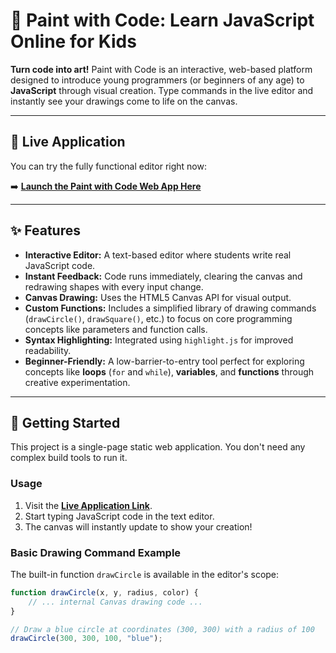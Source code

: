# 🎨 Paint with Code: Learn JavaScript Online for Kids

**Turn code into art!** Paint with Code is an interactive, web-based platform designed to introduce young programmers (or beginners of any age) to **JavaScript** through visual creation. Type commands in the live editor and instantly see your drawings come to life on the canvas.

---

## 🔗 Live Application

You can try the fully functional editor right now:

➡️ **[Launch the Paint with Code Web App Here](https://informaticasite.com/painting-with-code/index.html)** 

---

## ✨ Features

* **Interactive Editor:** A text-based editor where students write real JavaScript code.
* **Instant Feedback:** Code runs immediately, clearing the canvas and redrawing shapes with every input change.
* **Canvas Drawing:** Uses the HTML5 Canvas API for visual output.
* **Custom Functions:** Includes a simplified library of drawing commands (`drawCircle()`, `drawSquare()`, etc.) to focus on core programming concepts like parameters and function calls.
* **Syntax Highlighting:** Integrated using `highlight.js` for improved readability.
* **Beginner-Friendly:** A low-barrier-to-entry tool perfect for exploring concepts like **loops** (`for` and `while`), **variables**, and **functions** through creative experimentation.

---

## 🚀 Getting Started

This project is a single-page static web application. You don't need any complex build tools to run it.

### **Usage**

1.  Visit the **[Live Application Link](https://informaticasite.com/painting-with-code/index.html)**.
2.  Start typing JavaScript code in the text editor.
3.  The canvas will instantly update to show your creation!

### **Basic Drawing Command Example**

The built-in function `drawCircle` is available in the editor's scope:

```javascript
function drawCircle(x, y, radius, color) {
    // ... internal Canvas drawing code ...
}

// Draw a blue circle at coordinates (300, 300) with a radius of 100
drawCircle(300, 300, 100, "blue");
